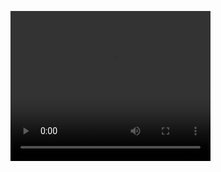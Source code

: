 [<video width="320" height="240" controls>
  <source src="[\Video\工具演示.mp4](https://github.com/YaoYao-Pig/Dungeon-Gunner/blob/main/Video/play.mp4)" type="video/mp4">
  Your browser does not support the video tag.
</video>
](https://github.com/YaoYao-Pig/Dungeon-Gunner/blob/main/Video/play.mp4)
